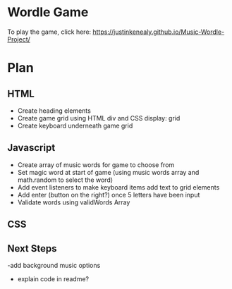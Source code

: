 # Wordle Game

To play the game, click here:  https://justinkenealy.github.io/Music-Wordle-Project/ 

# Plan

## HTML
- Create heading elements
- Create game grid using HTML div and CSS display: grid
- Create keyboard underneath game grid

## Javascript
- Create array of music words for game to choose from
- Set magic word at start of game (using music words array and math.random to select the word)
- Add event listeners to make keyboard items add text to grid elements
- Add enter (button on the right?) once 5 letters have been input
- Validate words using validWords Array


## CSS


## Next Steps
-add background music options

- explain code in readme?